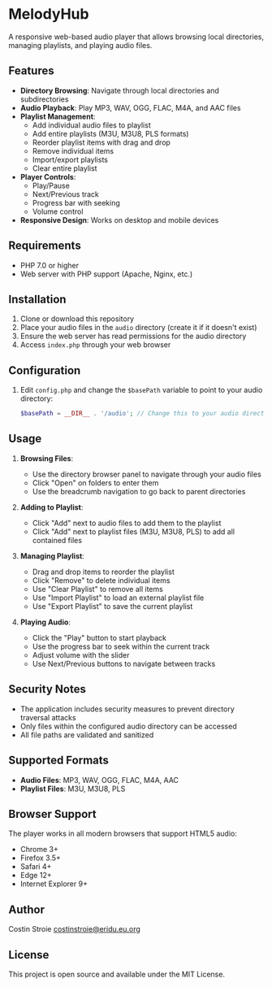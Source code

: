 # MelodyHub

A responsive web-based audio player that allows browsing local directories, managing playlists, and playing audio files.

## Features

- **Directory Browsing**: Navigate through local directories and subdirectories
- **Audio Playback**: Play MP3, WAV, OGG, FLAC, M4A, and AAC files
- **Playlist Management**:
  - Add individual audio files to playlist
  - Add entire playlists (M3U, M3U8, PLS formats)
  - Reorder playlist items with drag and drop
  - Remove individual items
  - Import/export playlists
  - Clear entire playlist
- **Player Controls**:
  - Play/Pause
  - Next/Previous track
  - Progress bar with seeking
  - Volume control
- **Responsive Design**: Works on desktop and mobile devices

## Requirements

- PHP 7.0 or higher
- Web server with PHP support (Apache, Nginx, etc.)

## Installation

1. Clone or download this repository
2. Place your audio files in the `audio` directory (create it if it doesn't exist)
3. Ensure the web server has read permissions for the audio directory
4. Access `index.php` through your web browser

## Configuration

1. Edit `config.php` and change the `$basePath` variable to point to your audio directory:
   ```php
   $basePath = __DIR__ . '/audio'; // Change this to your audio directory
   ```

## Usage

1. **Browsing Files**:
   - Use the directory browser panel to navigate through your audio files
   - Click "Open" on folders to enter them
   - Use the breadcrumb navigation to go back to parent directories

2. **Adding to Playlist**:
   - Click "Add" next to audio files to add them to the playlist
   - Click "Add" next to playlist files (M3U, M3U8, PLS) to add all contained files

3. **Managing Playlist**:
   - Drag and drop items to reorder the playlist
   - Click "Remove" to delete individual items
   - Use "Clear Playlist" to remove all items
   - Use "Import Playlist" to load an external playlist file
   - Use "Export Playlist" to save the current playlist

4. **Playing Audio**:
   - Click the "Play" button to start playback
   - Use the progress bar to seek within the current track
   - Adjust volume with the slider
   - Use Next/Previous buttons to navigate between tracks

## Security Notes

- The application includes security measures to prevent directory traversal attacks
- Only files within the configured audio directory can be accessed
- All file paths are validated and sanitized

## Supported Formats

- **Audio Files**: MP3, WAV, OGG, FLAC, M4A, AAC
- **Playlist Files**: M3U, M3U8, PLS

## Browser Support

The player works in all modern browsers that support HTML5 audio:
- Chrome 3+
- Firefox 3.5+
- Safari 4+
- Edge 12+
- Internet Explorer 9+

## Author

Costin Stroie <costinstroie@eridu.eu.org>

## License

This project is open source and available under the MIT License.
